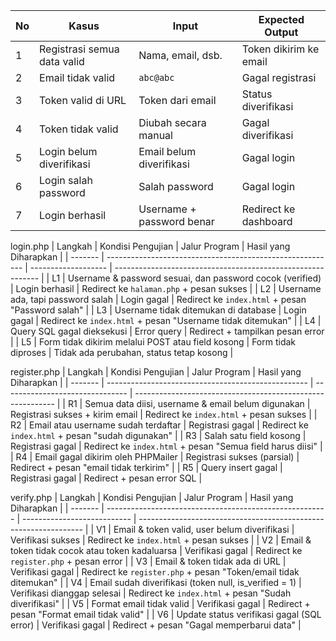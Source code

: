 | No | Kasus                    | Input                  | Expected Output        |
|----|--------------------------|------------------------|-----------------------|
| 1  | Registrasi semua data valid | Nama, email, dsb.       | Token dikirim ke email |
| 2  | Email tidak valid          | `abc@abc`              | Gagal registrasi       |
| 3  | Token valid di URL         | Token dari email       | Status diverifikasi    |
| 4  | Token tidak valid          | Diubah secara manual   | Gagal diverifikasi     |
| 5  | Login belum diverifikasi   | Email belum diverifikasi | Gagal login          |
| 6  | Login salah password       | Salah password         | Gagal login            |
| 7  | Login berhasil             | Username + password benar | Redirect ke dashboard |

login.php
| Langkah | Kondisi Pengujian                                         | Jalur Program       | Hasil yang Diharapkan                                       |
| ------- | --------------------------------------------------------- | ------------------- | ----------------------------------------------------------- |
| L1      | Username & password sesuai, dan password cocok (verified) | Login berhasil      | Redirect ke `halaman.php` + pesan sukses                    |
| L2      | Username ada, tapi password salah                         | Login gagal         | Redirect ke `index.html` + pesan "Password salah"           |
| L3      | Username tidak ditemukan di database                      | Login gagal         | Redirect ke `index.html` + pesan "Username tidak ditemukan" |
| L4      | Query SQL gagal dieksekusi                                | Error query         | Redirect + tampilkan pesan error                            |
| L5      | Form tidak dikirim melalui POST atau field kosong         | Form tidak diproses | Tidak ada perubahan, status tetap kosong                    |

register.php
| Langkah | Kondisi Pengujian                                  | Jalur Program                   | Hasil yang Diharapkan                                      |
| ------- | -------------------------------------------------- | ------------------------------- | ---------------------------------------------------------- |
| R1      | Semua data diisi, username & email belum digunakan | Registrasi sukses + kirim email | Redirect ke `index.html` + pesan sukses                    |
| R2      | Email atau username sudah terdaftar                | Registrasi gagal                | Redirect ke `index.html` + pesan "sudah digunakan"         |
| R3      | Salah satu field kosong                            | Registrasi gagal                | Redirect ke `index.html` + pesan "Semua field harus diisi" |
| R4      | Email gagal dikirim oleh PHPMailer                 | Registrasi sukses (parsial)     | Redirect + pesan "email tidak terkirim"                    |
| R5      | Query insert gagal                                 | Registrasi gagal                | Redirect + pesan error SQL                                 |

verify.php
| Langkah | Kondisi Pengujian                                       | Jalur Program               | Hasil yang Diharapkan                                            |
| ------- | ------------------------------------------------------- | --------------------------- | ---------------------------------------------------------------- |
| V1      | Email & token valid, user belum diverifikasi            | Verifikasi sukses           | Redirect ke `index.html` + pesan sukses                          |
| V2      | Email & token tidak cocok atau token kadaluarsa         | Verifikasi gagal            | Redirect ke `register.php` + pesan error                         |
| V3      | Email & token tidak ada di URL                          | Verifikasi gagal            | Redirect ke `register.php` + pesan "Token/email tidak ditemukan" |
| V4      | Email sudah diverifikasi (token null, is\_verified = 1) | Verifikasi dianggap selesai | Redirect ke `index.html` + pesan "Sudah diverifikasi"            |
| V5      | Format email tidak valid                                | Verifikasi gagal            | Redirect + pesan "Format email tidak valid"                      |
| V6      | Update status verifikasi gagal (SQL error)              | Verifikasi gagal            | Redirect + pesan "Gagal memperbarui data"                        |
